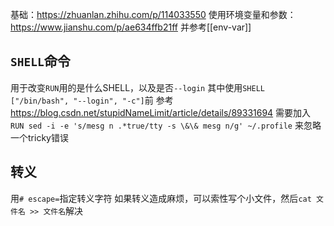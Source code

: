 基础：https://zhuanlan.zhihu.com/p/114033550
使用环境变量和参数：https://www.jianshu.com/p/ae634ffb21ff
并参考[[env-var]]
## `SHELL`命令
用于改变`RUN`用的是什么SHELL，以及是否`--login`
其中使用`SHELL ["/bin/bash", "--login", "-c"]`前
参考
https://blog.csdn.net/stupidNameLimit/article/details/89331694
需要加入
`RUN sed -i -e 's/mesg n .*true/tty -s \&\& mesg n/g' ~/.profile`
来忽略一个tricky错误
## 转义
用`# escape=`指定转义字符
如果转义造成麻烦，可以索性写个小文件，然后`cat 文件名 >> 文件名`解决
